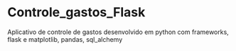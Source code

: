 # Controle_gastos_Flask
Aplicativo de controle de gastos desenvolvido em python com frameworks, flask e matplotlib, pandas, sql_alchemy

